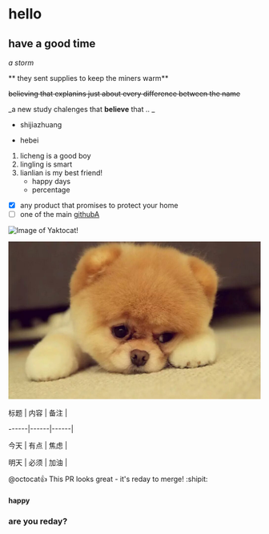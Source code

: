 # hello 
## have a good time
*a storm*

** they sent supplies to keep the miners warm**

~~believing that explanins just about every difference between the name~~

_a new study chalenges that **believe** that .. _

- shijiazhuang
* hebei
1. licheng is a good boy
2. lingling is smart
3. lianlian is my best friend!
    * happy days
    * percentage
- [x] any product that promises to protect your home 
- [ ] one of the main 
[githubA](http://github.com)

![Image of Yaktocat!](http://octodex.github.com/images/yaktocat.png)


![Image of dog!](https://github.com/lanychd/hello/blob/master/dog.jpg)


标题 | 内容 | 备注 | 

------|------|------| 

今天  | 有点 | 焦虑 |

明天  | 必须 | 加油 |

@octocat:+1:  This PR looks great - it's reday to merge! :shipit:

####   happy
### are you reday?
